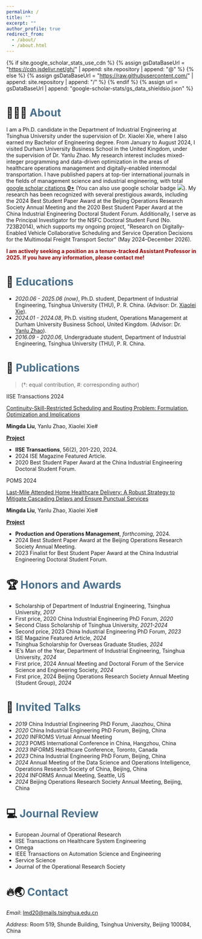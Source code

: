 ```yaml
---
permalink: /
title: ""
excerpt: ""
author_profile: true
redirect_from: 
  - /about/
  - /about.html
---
```


{% if site.google_scholar_stats_use_cdn %}
{% assign gsDataBaseUrl = "https://cdn.jsdelivr.net/gh/" | append: site.repository | append: "@" %}
{% else %}
{% assign gsDataBaseUrl = "https://raw.githubusercontent.com/" | append: site.repository | append: "/" %}
{% endif %}
{% assign url = gsDataBaseUrl | append: "google-scholar-stats/gs_data_shieldsio.json" %}


<span class='anchor' id='about-me'></span>
# 🙋‍♂️🎉 <font color="#4A708B">About</font>
I am a Ph.D. candidate in the Department of Industrial Engineering at Tsinghua University under the supervision of Dr. Xiaolei Xie, where I also earned my Bachelor of Engineering degree. From January to August 2024, I visited Durham University Business School in the United Kingdom, under the supervision of Dr. Yanlu Zhao. My research interest includes mixed-integer programming and data-driven optimization in the areas of healthcare operations management and digitally-enabled intermodal transportation. I have published papers at top-tier international journals in the fields of management science and industrial engineering, with total <a href='https://scholar.google.com/citations?user=q1cdK9sAAAAJ'>google scholar citations <strong><span id='total_cit'>0+</span></strong></a> (You can also use google scholar badge <a href='https://scholar.google.com/citations?user=q1cdK9sAAAAJ'><img src="https://img.shields.io/endpoint?url={{ url | url_encode }}&logo=Google%20Scholar&labelColor=f6f6f6&color=9cf&style=flat&label=citations"></a>). My research has been recognized with several prestigious awards, including the 2024 Best Student Paper Award at the Beijing Operations Research Society Annual Meeting and the 2020 Best Student Paper Award at the China Industrial Engineering Doctoral Student Forum. Additionally, I serve as the Principal Investigator for the NSFC Doctoral Student Fund (No. 723B2014), which supports my ongoing project, "Research on Digitally-Enabled Vehicle Collaborative Scheduling and Service Operation Decisions for the Multimodal Freight Transport Sector" (May 2024–December 2026).

**<font color="#990000">I am actively seeking a position as a tenure-tracked Assistant Professor in 2025. If you have any information, please contact me!</font>**


# 📖 <font color="#4A708B">Educations</font>
- *2020.06 - 2025.06 (now)*, Ph.D. student, Department of Industrial Engineering, Tsinghua University (THU), P. R. China. (Advisor: Dr. [Xiaolei Xie](https://scholar.google.com/citations?user=XpGnNI8AAAAJ&hl=en)). <br>
- *2024.01 - 2024.08*, Ph.D. visiting student, Operations Management at Durham University Business School, United Kingdom. (Advisor: Dr. [Yanlu Zhao](https://yanluzhao.com/)). <br>
- *2016.09 - 2020.06*, Undergraduate student, Department of Industrial Engineering, Tsinghua University (THU), P. R. China.

# 📝 <font color="#4A708B">Publications</font>
> (†: equal contribution, #: corresponding author)

<div class="badge">IISE Transactions 2024</div></div>

[Continuity-Skill-Restricted Scheduling and Routing Problem: Formulation, Optimization and Implications](https://www.tandfonline.com/doi/epdf/10.1080/24725854.2023.2215843?needAccess=true)

**Mingda Liu**, Yanlu Zhao, Xiaolei Xie#

[**Project**](https://scholar.google.com/citations?view_op=view_citation&hl=zh-CN&user=q1cdK9sAAAAJ&citation_for_view=q1cdK9sAAAAJ:u-x6o8ySG0sC) <strong><span class='show_paper_citations' data='q1cdK9sAAAAJ:u-x6o8ySG0sC'></span></strong>
- **IISE Transactions**, 56(2), 201-220, 2024.
- 2024 ISE Magazine Featured Article.
- 2020 Best Student Paper Award at the China Industrial Engineering Doctoral Student Forum.

<div class="badge">POMS 2024</div></div>

[Last-Mile Attended Home Healthcare Delivery: A Robust Strategy to Mitigate Cascading Delays and Ensure Punctual Services](https://cloud.tsinghua.edu.cn/f/c2cf6587525f4e71bb40/)

**Mingda Liu**, Yanlu Zhao, Xiaolei Xie#

[**Project**](https://cloud.tsinghua.edu.cn/f/c2cf6587525f4e71bb40/) <strong><span class='show_paper_citations' data='q1cdK9sAAAAJ:u-x6o8ySG0sC'></span></strong>
- **Production and Operations Management**, *forthcoming*, 2024.
- 2024 Best Student Paper Award at the Beijing Operations Research Society Annual Meeting.
- 2023 Finalist for Best Student Paper Award at the China Industrial Engineering Doctoral Student Forum.

# 🏆️ <font color="#4A708B">Honors and Awards</font>
- Scholarship of Department of Industrial Engineering, Tsinghua University, *2017*      
- First price, 2020 China Industrial Engineering PhD Forum, *2020* 
- Second Class Scholarship of Tsinghua University,	*2021-2024*
- Second price, 2023 China Industrial Engineering PhD Forum, *2023*	
- ISE Magazine Featured Article, *2024*                                                                         
- Tsinghua Scholarship for Overseas Graduate Studies, *2024* 
- IE’s Man of the Year, Department of Industrial Engineering, Tsinghua University, *2024*                        	
- First price, 2024 Annual Meeting and Doctoral Forum of the Service Science and Engineering Society,	*2024* 
- First price, 2024 Beijing Operations Research Society Annual Meeting (Student Group), *2024*

# 💬 <font color="#4A708B">Invited Talks</font>
- *2019* China Industrial Engineering PhD Forum, Jiaozhou, China
- *2020* China Industrial Engineering PhD Forum, Beijing, China
- *2020* INFROMS Virtual Annual Meeting
- *2023* POMS International Conference in China, Hangzhou, China
- *2023* INFORMS Healthcare Conference, Toronto, Canada
- *2023* China Industrial Engineering PhD Forum, Beijing, China
- *2024* Annual Meeting of the Data Science and Operations Intelligence, Operations Research Society of China, Beijing, China
- *2024* INFORMS Annual Meeting, Seattle, US
- *2024* Beijing Operations Research Society Annual Meeting, Beijing, China

# 💻 <font color="#4A708B">Journal Review</font>  
- European Journal of Operational Research
-	IISE Transactions on Healthcare System Engineering
-	Omega
-	IEEE Transactions on Automation Science and Engineering
-	Service Science
-	Journal of the Operational Research Society

# 🔥🌏️ <font color="#4A708B">Contact</font>
*Email*: lmd20@mails.tsinghua.edu.cn

*Address*: Room 519, Shunde Building, Tsinghua University, Beijing 100084, China


